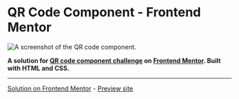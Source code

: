 # QR Code Component - Frontend Mentor

![A screenshot of the QR code component.](https://westt.s-ul.eu/P0erZMBb)

**A solution for [QR code component challenge](https://www.frontendmentor.io/challenges/qr-code-component-iux_sIO_H) on [Frontend Mentor](https://www.frontendmentor.io/). Built with HTML and CSS.**

---

[Solution on Frontend Mentor](https://www.frontendmentor.io/solutions/qr-code-component-html-and-css-7NZ0lFGR3I) - [Preview site](https://westtle.github.io/qr-code-component/)